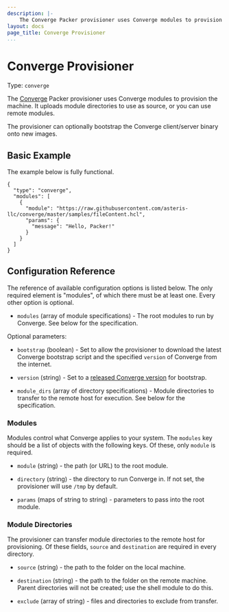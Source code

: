 ```yaml
---
description: |-
    The Converge Packer provisioner uses Converge modules to provision the machine.
layout: docs
page_title: Converge Provisioner
...
```


# Converge Provisioner

Type: `converge`

The [Converge](http://converge.aster.is) Packer provisioner uses Converge
modules to provision the machine. It uploads module directories to use as
source, or you can use remote modules.

The provisioner can optionally bootstrap the Converge client/server binary onto
new images.

## Basic Example

The example below is fully functional.

``` {.javascript}
{
  "type": "converge",
  "modules": [
    {
      "module": "https://raw.githubusercontent.com/asteris-llc/converge/master/samples/fileContent.hcl",
      "params": {
        "message": "Hello, Packer!"
      }
    }
  ]
}
```

## Configuration Reference

The reference of available configuration options is listed below. The only
required element is "modules", of which there must be at least one. Every other
option is optional.

- `modules` (array of module specifications) - The root modules to run by
  Converge. See below for the specification.

Optional parameters:

- `bootstrap` (boolean) - Set to allow the provisioner to download the latest
  Converge bootstrap script and the specified `version` of Converge from the
  internet.

- `version` (string) - Set to a [released Converge version](https://github.com/asteris-llc/converge/releases) for bootstrap.

- `module_dirs` (array of directory specifications) - Module directories to
  transfer to the remote host for execution. See below for the specification.

### Modules

Modules control what Converge applies to your system. The `modules` key should
be a list of objects with the following keys. Of these, only `module` is
required.

- `module` (string) - the path (or URL) to the root module.

- `directory` (string) - the directory to run Converge in. If not set, the
  provisioner will use `/tmp` by default.

- `params` (maps of string to string) - parameters to pass into the root module.

### Module Directories

The provisioner can transfer module directories to the remote host for
provisioning. Of these fields, `source` and `destination` are required in every
directory.

- `source` (string) - the path to the folder on the local machine.

- `destination` (string) - the path to the folder on the remote machine. Parent
  directories will not be created; use the shell module to do this.

- `exclude` (array of string) - files and directories to exclude from transfer.
